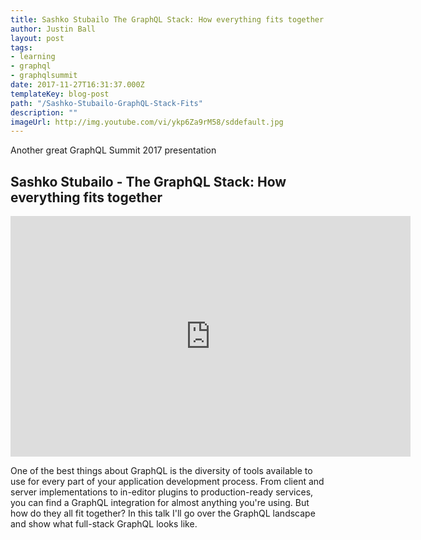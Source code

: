 ```yaml
---
title: Sashko Stubailo The GraphQL Stack: How everything fits together
author: Justin Ball
layout: post
tags:
- learning
- graphql
- graphqlsummit
date: 2017-11-27T16:31:37.000Z
templateKey: blog-post
path: "/Sashko-Stubailo-GraphQL-Stack-Fits"
description: ""
imageUrl: http://img.youtube.com/vi/ykp6Za9rM58/sddefault.jpg
---
```

Another great GraphQL Summit 2017 presentation
<div id="ykp6Za9rM58" class="youtube-video">
  <h2 class="youtube-title">Sashko Stubailo - The GraphQL Stack: How everything fits together</h2>
  <iframe src="https://www.youtube.com/embed/ykp6Za9rM58" frameborder="0" width="640" height="385" allowfullscreen>
    <p>Your browser does not support iframes.</p>
  </iframe>
  <p class="youtube-description">One of the best things about GraphQL is the diversity of tools available to use for every part of your application development process. From client and server implementations to in-editor plugins to production-ready services, you can find a GraphQL integration for almost anything you're using. But how do they all fit together? In this talk I'll go over the GraphQL landscape and show what full-stack GraphQL looks like.</p>
</div>